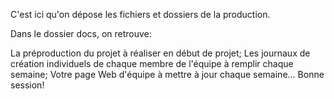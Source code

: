 C'est ici qu'on dépose les fichiers et dossiers de la production.

Dans le dossier docs, on retrouve:

La préproduction du projet à réaliser en début de projet;
Les journaux de création individuels de chaque membre de l'équipe à remplir chaque semaine;
Votre page Web d'équipe à mettre à jour chaque semaine...
Bonne session!
